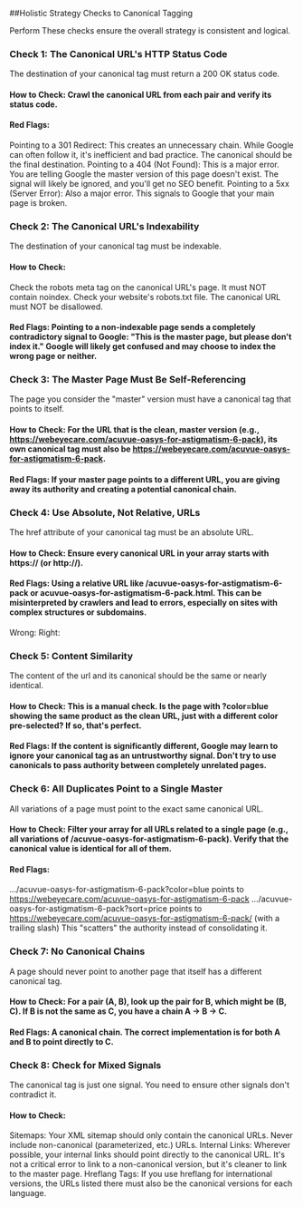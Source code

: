 ##Holistic Strategy Checks to Canonical Tagging

Perform These checks ensure the overall strategy is consistent and logical.
### Check 1: The Canonical URL's HTTP Status Code
The destination of your canonical tag must return a 200 OK status code.
#### How to Check: Crawl the canonical URL from each pair and verify its status code.
 #### Red Flags:
Pointing to a 301 Redirect: This creates an unnecessary chain. While Google can often follow it, it's inefficient and bad practice. The canonical should be the final destination.
Pointing to a 404 (Not Found): This is a major error. You are telling Google the master version of this page doesn't exist. The signal will likely be ignored, and you'll get no SEO benefit.
Pointing to a 5xx (Server Error): Also a major error. This signals to Google that your main page is broken.
### Check 2: The Canonical URL's Indexability
The destination of your canonical tag must be indexable.
#### How to Check:
Check the robots meta tag on the canonical URL's page. It must NOT contain noindex.
Check your website's robots.txt file. The canonical URL must NOT be disallowed.
#### Red Flags: Pointing to a non-indexable page sends a completely contradictory signal to Google: "This is the master page, but please don't index it." Google will likely get confused and may choose to index the wrong page or neither.
### Check 3: The Master Page Must Be Self-Referencing
The page you consider the "master" version must have a canonical tag that points to itself.
#### How to Check: For the URL that is the clean, master version (e.g., https://webeyecare.com/acuvue-oasys-for-astigmatism-6-pack), its own canonical tag must also be https://webeyecare.com/acuvue-oasys-for-astigmatism-6-pack.
#### Red Flags: If your master page points to a different URL, you are giving away its authority and creating a potential canonical chain.
### Check 4: Use Absolute, Not Relative, URLs
The href attribute of your canonical tag must be an absolute URL.
#### How to Check: Ensure every canonical URL in your array starts with https:// (or http://).
#### Red Flags: Using a relative URL like /acuvue-oasys-for-astigmatism-6-pack or acuvue-oasys-for-astigmatism-6-pack.html. This can be misinterpreted by crawlers and lead to errors, especially on sites with complex structures or subdomains.
Wrong: <link rel="canonical" href="/acuvue-oasys-for-astigmatism-6-pack">
Right: <link rel="canonical" href="https://webeyecare.com/acuvue-oasys-for-astigmatism-6-pack">
### Check 5: Content Similarity
The content of the url and its canonical should be the same or nearly identical.
#### How to Check: This is a manual check. Is the page with ?color=blue showing the same product as the clean URL, just with a different color pre-selected? If so, that's perfect.
#### Red Flags: If the content is significantly different, Google may learn to ignore your canonical tag as an untrustworthy signal. Don't try to use canonicals to pass authority between completely unrelated pages.
### Check 6: All Duplicates Point to a Single Master
All variations of a page must point to the exact same canonical URL.
#### How to Check: Filter your array for all URLs related to a single page (e.g., all variations of /acuvue-oasys-for-astigmatism-6-pack). Verify that the canonical value is identical for all of them.
#### Red Flags:
.../acuvue-oasys-for-astigmatism-6-pack?color=blue points to https://webeyecare.com/acuvue-oasys-for-astigmatism-6-pack
.../acuvue-oasys-for-astigmatism-6-pack?sort=price points to https://webeyecare.com/acuvue-oasys-for-astigmatism-6-pack/ (with a trailing slash)
This "scatters" the authority instead of consolidating it.
### Check 7: No Canonical Chains
A page should never point to another page that itself has a different canonical tag.
#### How to Check: For a pair (A, B), look up the pair for B, which might be (B, C). If B is not the same as C, you have a chain A -> B -> C.
#### Red Flags: A canonical chain. The correct implementation is for both A and B to point directly to C.
### Check 8: Check for Mixed Signals
The canonical tag is just one signal. You need to ensure other signals don't contradict it.
#### How to Check:
Sitemaps: Your XML sitemap should only contain the canonical URLs. Never include non-canonical (parameterized, etc.) URLs.
Internal Links: Wherever possible, your internal links should point directly to the canonical URL. It's not a critical error to link to a non-canonical version, but it's cleaner to link to the master page.
Hreflang Tags: If you use hreflang for international versions, the URLs listed there must also be the canonical versions for each language.
